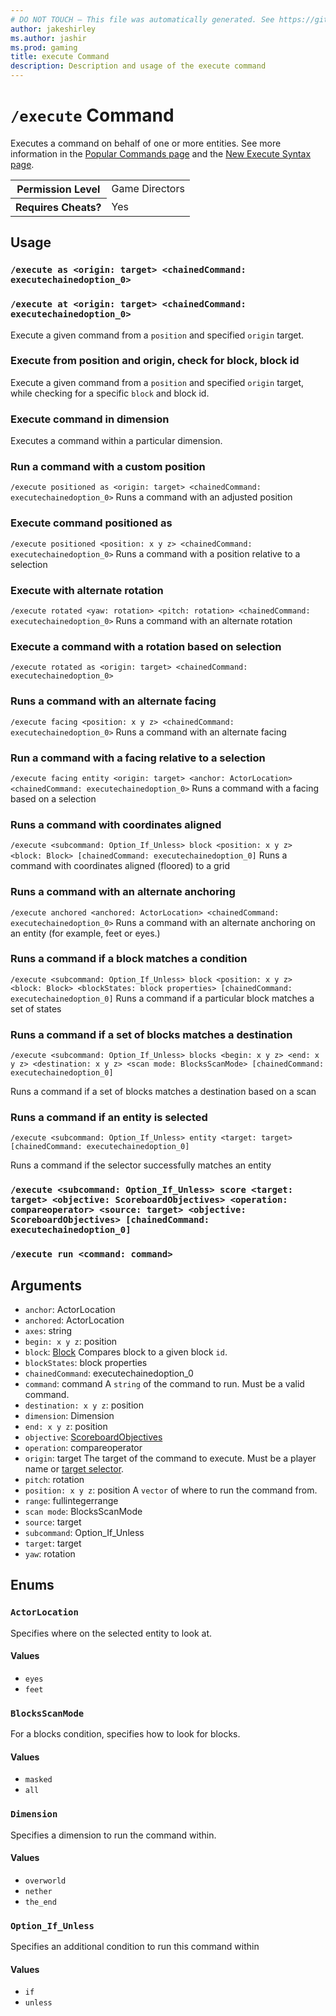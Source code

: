 ```yaml
---
# DO NOT TOUCH — This file was automatically generated. See https://github.com/mojang/minecraftapidocsgenerator to modify descriptions, examples, etc.
author: jakeshirley
ms.author: jashir
ms.prod: gaming
title: execute Command
description: Description and usage of the execute command
---
```

# `/execute` Command
Executes a command on behalf of one or more entities. See more information in the [Popular Commands page](https://learn.microsoft.com/minecraft/creator/documents/commandspopularcommands#execute) and the [New Execute Syntax page](https://learn.microsoft.com/minecraft/creator/documents/commandsnewexecute).

<table>
  <tr>
    <th>Permission Level</th>
    <td>Game Directors</td>
  </tr>
  <tr>
    <th>Requires Cheats?</th>
    <td>Yes</td>
  </tr>
</table>

## Usage
### `/execute as <origin: target> <chainedCommand: executechainedoption_0>`

### `/execute at <origin: target> <chainedCommand: executechainedoption_0>`
Execute a given command from a `position` and specified `origin` target.

### Execute from position and origin, check for block, block id
Execute a given command from a `position` and specified `origin` target, while checking for a specific `block` and block id.

### Execute command in dimension

Executes a command within a particular dimension.

### Run a command with a custom position
`/execute positioned as <origin: target> <chainedCommand: executechainedoption_0>`
Runs a command with an adjusted position

### Execute command positioned as
`/execute positioned <position: x y z> <chainedCommand: executechainedoption_0>`
Runs a command with a position relative to a selection

### Execute with alternate rotation
`/execute rotated <yaw: rotation> <pitch: rotation> <chainedCommand: executechainedoption_0>`
Runs a command with an alternate rotation

### Execute a command with a rotation based on selection
`/execute rotated as <origin: target> <chainedCommand: executechainedoption_0>`

### Runs a command with an alternate facing
`/execute facing <position: x y z> <chainedCommand: executechainedoption_0>`
Runs a command with an alternate facing

### Run a command with a facing relative to a selection
`/execute facing entity <origin: target> <anchor: ActorLocation> <chainedCommand: executechainedoption_0>`
Runs a command with a facing based on a selection

### Runs a command with coordinates aligned
`/execute <subcommand: Option_If_Unless> block <position: x y z> <block: Block> [chainedCommand: executechainedoption_0]`
Runs a command with coordinates aligned (floored) to a grid

### Runs a command with an alternate anchoring
`/execute anchored <anchored: ActorLocation> <chainedCommand: executechainedoption_0>`
Runs a command with an alternate anchoring on an entity (for example, feet or eyes.)

### Runs a command if a block matches a condition
`/execute <subcommand: Option_If_Unless> block <position: x y z> <block: Block> <blockStates: block properties> [chainedCommand: executechainedoption_0]`
Runs a command if a particular block matches a set of states

### Runs a command if a set of blocks matches a destination
`/execute <subcommand: Option_If_Unless> blocks <begin: x y z> <end: x y z> <destination: x y z> <scan mode: BlocksScanMode> [chainedCommand: executechainedoption_0]`

Runs a command if a set of blocks matches a destination based on a scan

### Runs a command if an entity is selected
`/execute <subcommand: Option_If_Unless> entity <target: target> [chainedCommand: executechainedoption_0]`

Runs a command if the selector successfully matches an entity

### `/execute <subcommand: Option_If_Unless> score <target: target> <objective: ScoreboardObjectives> <operation: compareoperator> <source: target> <objective: ScoreboardObjectives> [chainedCommand: executechainedoption_0]`

### `/execute run <command: command>`

## Arguments
- `anchor`: ActorLocation
- `anchored`: ActorLocation
- `axes`: string
- `begin: x y z`: position
- `block`: [Block](../enums/Block.md)
Compares block to a given block `id`.
- `blockStates`: block properties
- `chainedCommand`: executechainedoption_0
- `command`: command
A `string` of the command to run. Must be a valid command.
- `destination: x y z`: position
- `dimension`: Dimension
- `end: x y z`: position
- `objective`: [ScoreboardObjectives](../enums/ScoreboardObjectives.md)
- `operation`: compareoperator
- `origin`: target
The target of the command to execute. Must be a player name or [target selector](https://learn.microsoft.com/minecraft/creator/documents/commandsintroduction#target-selectors).
- `pitch`: rotation
- `position: x y z`: position
A `vector` of where to run the command from.
- `range`: fullintegerrange
- `scan mode`: BlocksScanMode
- `source`: target
- `subcommand`: Option_If_Unless
- `target`: target
- `yaw`: rotation

## Enums
### `ActorLocation`
Specifies where on the selected entity to look at.

#### Values
- `eyes`
- `feet`

### `BlocksScanMode`
For a blocks condition, specifies how to look for blocks.

#### Values
- `masked`
- `all`

### `Dimension`
Specifies a dimension to run the command within.

#### Values
- `overworld`
- `nether`
- `the_end`

### `Option_If_Unless`
Specifies an additional condition to run this command within

#### Values
- `if`
- `unless`
